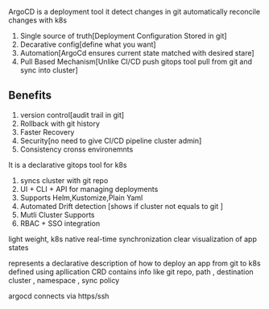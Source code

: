 ArgoCD is a deployment tool it detect changes in git automatically reconcile changes with k8s

1. Single source of truth[Deployment Configuration Stored in git]
2. Decarative config[define what you want] 
3. Automation[ArgoCd ensures current state matched with desired stare]
4. Pull Based Mechanism[Unlike CI/CD push gitops tool pull from git and sync into cluster]

Benefits
--------
1. version control[audit trail in git]
2. Rollback with git history
3. Faster Recovery
4. Security[no need to give CI/CD pipeline cluster admin]
5. Consistency cronss environemnts


It is a declarative gitops tool for k8s

1. syncs cluster with git repo
2. UI + CLI + API for managing deployments
3. Supports Helm,Kustomize,Plain Yaml
4. Automated Drift detection [shows if cluster not equals to git ]
5. Mutli Cluster Supports
6. RBAC + SSO integration

light weight, k8s native
real-time synchronization
clear visualization of app states

represents a declarative description of how to deploy an app from git to k8s
defined using apllication CRD
contains info like git repo, path , destination cluster , namespace , sync policy 

argocd connects via https/ssh




